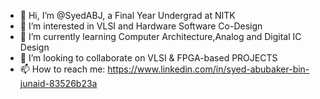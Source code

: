 - 👋 Hi, I’m @SyedABJ, a Final Year Undergrad at NITK
- 👀 I’m interested in VLSI and Hardware Software Co-Design 
- 🌱 I’m currently learning Computer Architecture,Analog and Digital IC Design
- 💞️ I’m looking to collaborate on VLSI & FPGA-based PROJECTS
- 📫 How to reach me: https://www.linkedin.com/in/syed-abubaker-bin-junaid-83526b23a
  

<!---
SyedABJ/SyedABJ is a ✨ special ✨ repository because its `README.md` (this file) appears on your GitHub profile.
You can click the Preview link to take a look at your changes.
--->
